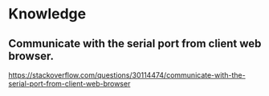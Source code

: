 # Knowledge

## Communicate with the serial port from client web browser.
https://stackoverflow.com/questions/30114474/communicate-with-the-serial-port-from-client-web-browser


